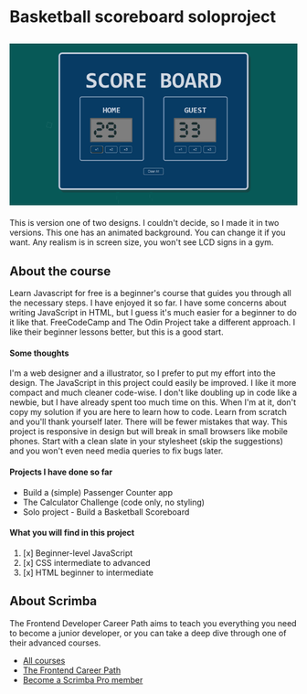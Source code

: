 # Basketball scoreboard soloproject

## ![SCOREBOARD WITH LCD DIGITS](https://github.com/BetiseMe/counterLCD/blob/main/bbslcd.gif?raw=true)

This is version one of two designs. I couldn't decide, so I made it in two versions. This one has an animated background. You can change it if you want. Any realism is in screen size, you won't see LCD signs in a gym.

## About the course

Learn Javascript for free is a beginner's course that guides you through all the necessary steps. I have enjoyed it so far. I have some concerns about writing JavaScript in HTML, but I guess it's much easier for a beginner to do it like that. FreeCodeCamp and The Odin Project take a different approach. I like their beginner lessons better, but this is a good start.

#### Some thoughts

I'm a web designer and a illustrator, so I prefer to put my effort into the design. The JavaScript in this project could easily be improved. I like it more compact and much cleaner code-wise. I don't like doubling up in code like a newbie, but I have already spent too much time on this. When I'm at it, don't copy my solution if you are here to learn how to code. Learn from scratch and you'll thank yourself later. There will be fewer mistakes that way. This project is responsive in design but will break in small browsers like mobile phones. Start with a clean slate in your stylesheet (skip the suggestions) and you won't even need media queries to fix bugs later.

#### Projects I have done so far

- Build a (simple) Passenger Counter app
- The Calculator Challenge (code only, no styling)
- Solo project - Build a Basketball Scoreboard

#### What you will find in this project

1.  [x] Beginner-level JavaScript
2.  [x] CSS intermediate to advanced
3.  [x] HTML beginner to intermediate

## About Scrimba

The Frontend Developer Career Path aims to teach you everything you need to become a junior developer, or you can take a deep dive through one of their advanced courses.

- [All courses](https://scrimba.com/allcourses)
- [The Frontend Career Path](https://scrimba.com/learn/frontend)
- [Become a Scrimba Pro member](https://scrimba.com/pricing)
